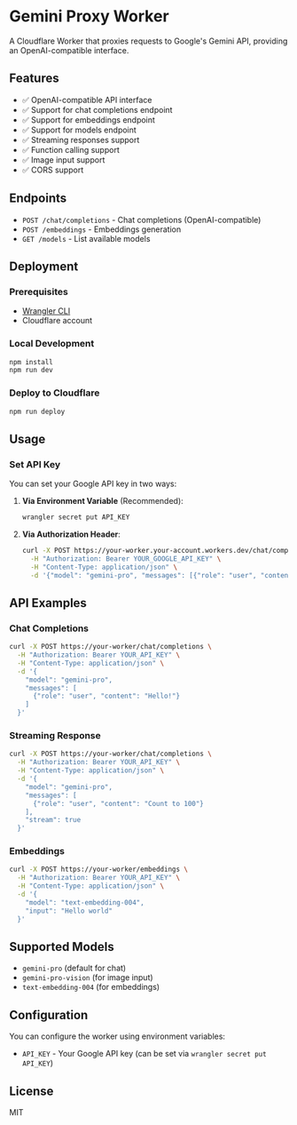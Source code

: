 # Gemini Proxy Worker

A Cloudflare Worker that proxies requests to Google's Gemini API, providing an OpenAI-compatible interface.

## Features

- ✅ OpenAI-compatible API interface
- ✅ Support for chat completions endpoint
- ✅ Support for embeddings endpoint
- ✅ Support for models endpoint
- ✅ Streaming responses support
- ✅ Function calling support
- ✅ Image input support
- ✅ CORS support

## Endpoints

- `POST /chat/completions` - Chat completions (OpenAI-compatible)
- `POST /embeddings` - Embeddings generation
- `GET /models` - List available models

## Deployment

### Prerequisites

- [Wrangler CLI](https://developers.cloudflare.com/workers/wrangler/install-and-update/)
- Cloudflare account

### Local Development

```bash
npm install
npm run dev
```

### Deploy to Cloudflare

```bash
npm run deploy
```

## Usage

### Set API Key

You can set your Google API key in two ways:

1. **Via Environment Variable** (Recommended):

   ```bash
   wrangler secret put API_KEY
   ```

2. **Via Authorization Header**:
   ```bash
   curl -X POST https://your-worker.your-account.workers.dev/chat/completions \
     -H "Authorization: Bearer YOUR_GOOGLE_API_KEY" \
     -H "Content-Type: application/json" \
     -d '{"model": "gemini-pro", "messages": [{"role": "user", "content": "Hello!"}]}'
   ```

## API Examples

### Chat Completions

```bash
curl -X POST https://your-worker/chat/completions \
  -H "Authorization: Bearer YOUR_API_KEY" \
  -H "Content-Type: application/json" \
  -d '{
    "model": "gemini-pro",
    "messages": [
      {"role": "user", "content": "Hello!"}
    ]
  }'
```

### Streaming Response

```bash
curl -X POST https://your-worker/chat/completions \
  -H "Authorization: Bearer YOUR_API_KEY" \
  -H "Content-Type: application/json" \
  -d '{
    "model": "gemini-pro",
    "messages": [
      {"role": "user", "content": "Count to 100"}
    ],
    "stream": true
  }'
```

### Embeddings

```bash
curl -X POST https://your-worker/embeddings \
  -H "Authorization: Bearer YOUR_API_KEY" \
  -H "Content-Type: application/json" \
  -d '{
    "model": "text-embedding-004",
    "input": "Hello world"
  }'
```

## Supported Models

- `gemini-pro` (default for chat)
- `gemini-pro-vision` (for image input)
- `text-embedding-004` (for embeddings)

## Configuration

You can configure the worker using environment variables:

- `API_KEY` - Your Google API key (can be set via `wrangler secret put API_KEY`)

## License

MIT
